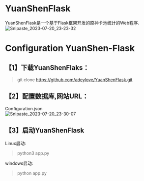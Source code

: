 # YuanShenFlask
YuanShenFlask是一个基于Flask框架开发的原神卡池统计的Web程序.
<br>
![Snipaste_2023-07-20_23-23-32](https://github.com/adeylove/YuanShenFlask/assets/117496499/e44fc992-9ab9-49a9-92a3-7cb134b26155)

# Configuration YuanShen-Flask
## 【1】下载YuanShenFlaks：
> git clone https://github.com/adeylove/YuanShenFlask.git 

## 【2】配置数据库,网站URL：
Configuration.json
<br>
![Snipaste_2023-07-20_23-30-07](https://github.com/adeylove/YuanShenFlask/assets/117496499/a92896ac-53cd-4c57-aa20-3e69070dfe20)
<br>


## 【3】启动YuanShenFlask
Linux启动:
> python3 app.py

windows启动:
> python app.py

